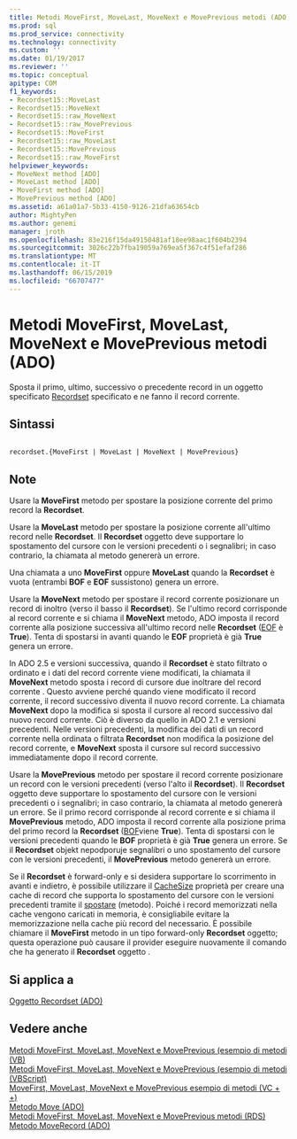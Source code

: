 ```yaml
---
title: Metodi MoveFirst, MoveLast, MoveNext e MovePrevious metodi (ADO) | Microsoft Docs
ms.prod: sql
ms.prod_service: connectivity
ms.technology: connectivity
ms.custom: ''
ms.date: 01/19/2017
ms.reviewer: ''
ms.topic: conceptual
apitype: COM
f1_keywords:
- Recordset15::MoveLast
- Recordset15::MoveNext
- Recordset15::raw_MoveNext
- Recordset15::raw_MovePrevious
- Recordset15::MoveFirst
- Recordset15::raw_MoveLast
- Recordset15::MovePrevious
- Recordset15::raw_MoveFirst
helpviewer_keywords:
- MoveNext method [ADO]
- MoveLast method [ADO]
- MoveFirst method [ADO]
- MovePrevious method [ADO]
ms.assetid: a61a01a7-5b33-4150-9126-21dfa63654cb
author: MightyPen
ms.author: genemi
manager: jroth
ms.openlocfilehash: 83e216f15da49150481af18ee98aac1f604b2394
ms.sourcegitcommit: 3026c22b7fba19059a769ea5f367c4f51efaf286
ms.translationtype: MT
ms.contentlocale: it-IT
ms.lasthandoff: 06/15/2019
ms.locfileid: "66707477"
---
```

# <a name="movefirst-movelast-movenext-and-moveprevious-methods-ado"></a>Metodi MoveFirst, MoveLast, MoveNext e MovePrevious metodi (ADO)
Sposta il primo, ultimo, successivo o precedente record in un oggetto specificato [Recordset](../../../ado/reference/ado-api/recordset-object-ado.md) specificato e ne fanno il record corrente.  
  
## <a name="syntax"></a>Sintassi  
  
```  
  
recordset.{MoveFirst | MoveLast | MoveNext | MovePrevious}  
```  
  
## <a name="remarks"></a>Note  
 Usare la **MoveFirst** metodo per spostare la posizione corrente del primo record la **Recordset**.  
  
 Usare la **MoveLast** metodo per spostare la posizione corrente all'ultimo record nelle **Recordset**. Il **Recordset** oggetto deve supportare lo spostamento del cursore con le versioni precedenti o i segnalibri; in caso contrario, la chiamata al metodo genererà un errore.  
  
 Una chiamata a uno **MoveFirst** oppure **MoveLast** quando la **Recordset** è vuota (entrambi **BOF** e **EOF** sussistono) genera un errore.  
  
 Usare la **MoveNext** metodo per spostare il record corrente posizionare un record di inoltro (verso il basso il **Recordset**). Se l'ultimo record corrisponde al record corrente e si chiama il **MoveNext** metodo, ADO imposta il record corrente alla posizione successiva all'ultimo record nelle **Recordset** ([EOF](../../../ado/reference/ado-api/bof-eof-properties-ado.md) è **True**). Tenta di spostarsi in avanti quando le **EOF** proprietà è già **True** genera un errore.  
  
 In ADO 2.5 e versioni successiva, quando il **Recordset** è stato filtrato o ordinato e i dati del record corrente viene modificati, la chiamata il **MoveNext** metodo sposta i record di cursore due inoltrare del record corrente . Questo avviene perché quando viene modificato il record corrente, il record successivo diventa il nuovo record corrente. La chiamata **MoveNext** dopo la modifica si sposta il cursore al record successivo dal nuovo record corrente. Ciò è diverso da quello in ADO 2.1 e versioni precedenti. Nelle versioni precedenti, la modifica dei dati di un record corrente nella ordinata o filtrata **Recordset** non modifica la posizione del record corrente, e **MoveNext** sposta il cursore sul record successivo immediatamente dopo il record corrente.  
  
 Usare la **MovePrevious** metodo per spostare il record corrente posizionare un record con le versioni precedenti (verso l'alto il **Recordset**). Il **Recordset** oggetto deve supportare lo spostamento del cursore con le versioni precedenti o i segnalibri; in caso contrario, la chiamata al metodo genererà un errore. Se il primo record corrisponde al record corrente e si chiama il **MovePrevious** metodo, ADO imposta il record corrente alla posizione prima del primo record la **Recordset** ([BOF](../../../ado/reference/ado-api/bof-eof-properties-ado.md)viene **True**). Tenta di spostarsi con le versioni precedenti quando le **BOF** proprietà è già **True** genera un errore. Se il **Recordset** objekt nepodporuje segnalibri o uno spostamento del cursore con le versioni precedenti, il **MovePrevious** metodo genererà un errore.  
  
 Se il **Recordset** è forward-only e si desidera supportare lo scorrimento in avanti e indietro, è possibile utilizzare il [CacheSize](../../../ado/reference/ado-api/cachesize-property-ado.md) proprietà per creare una cache di record che supporta lo spostamento del cursore con le versioni precedenti tramite il [spostare](../../../ado/reference/ado-api/move-method-ado.md) (metodo). Poiché i record memorizzati nella cache vengono caricati in memoria, è consigliabile evitare la memorizzazione nella cache più record del necessario. È possibile chiamare il **MoveFirst** metodo in un tipo forward-only **Recordset** oggetto; questa operazione può causare il provider eseguire nuovamente il comando che ha generato il **Recordset** oggetto .  
  
## <a name="applies-to"></a>Si applica a  
 [Oggetto Recordset (ADO)](../../../ado/reference/ado-api/recordset-object-ado.md)  
  
## <a name="see-also"></a>Vedere anche  
 [Metodi MoveFirst, MoveLast, MoveNext e MovePrevious (esempio di metodi (VB)](../../../ado/reference/ado-api/movefirst-movelast-movenext-and-moveprevious-methods-example-vb.md)   
 [Metodi MoveFirst, MoveLast, MoveNext e MovePrevious (esempio di metodi (VBScript)](../../../ado/reference/ado-api/movefirst-movelast-movenext-and-moveprevious-methods-example-vbscript.md)   
 [MoveFirst, MoveLast, MoveNext e MovePrevious esempio di metodi (VC + +)](../../../ado/reference/ado-api/movefirst-movelast-movenext-and-moveprevious-methods-example-vc.md)   
 [Metodo Move (ADO)](../../../ado/reference/ado-api/move-method-ado.md)   
 [Metodi MoveFirst, MoveLast, MoveNext e MovePrevious metodi (RDS)](../../../ado/reference/rds-api/movefirst-movelast-movenext-and-moveprevious-methods-rds.md)   
 [Metodo MoveRecord (ADO)](../../../ado/reference/ado-api/moverecord-method-ado.md)
